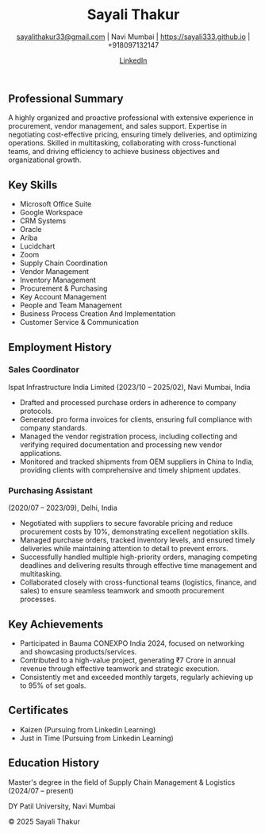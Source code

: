 <!DOCTYPE html>
<html lang="en">
<head>
    <meta charset="UTF-8">
    <meta name="viewport" content="width=device-width, initial-scale=1.0">
    <title>Sayali Thakur - Portfolio</title>
    <link rel="stylesheet" href="styles.css">
</head>
<body>
    <header>
        <h1>Sayali Thakur</h1>
        <p><a href="mailto:sayalithakur33@gmail.com">sayalithakur33@gmail.com</a> | Navi Mumbai | <a href="https://sayali333.github.io">https://sayali333.github.io</a> | +918097132147</p>
        <p><a href="https://www.linkedin.com/in/sayali-thakur">LinkedIn</a></p>
    </header>
    <section>
        <h2>Professional Summary</h2>
        <p>A highly organized and proactive professional with extensive experience in procurement, vendor management, and sales support. Expertise in negotiating cost-effective pricing, ensuring timely deliveries, and optimizing operations. Skilled in multitasking, collaborating with cross-functional teams, and driving efficiency to achieve business objectives and organizational growth.</p>
    </section>
    <section>
        <h2>Key Skills</h2>
        <ul>
            <li>Microsoft Office Suite</li>
            <li>Google Workspace</li>
            <li>CRM Systems</li>
            <li>Oracle</li>
            <li>Ariba</li>
            <li>Lucidchart</li>
            <li>Zoom</li>
            <li>Supply Chain Coordination</li>
            <li>Vendor Management</li>
            <li>Inventory Management</li>
            <li>Procurement & Purchasing</li>
            <li>Key Account Management</li>
            <li>People and Team Management</li>
            <li>Business Process Creation And Implementation</li>
            <li>Customer Service & Communication</li>
        </ul>
    </section>
    <section>
        <h2>Employment History</h2>
        <h3>Sales Coordinator</h3>
        <p>Ispat Infrastructure India Limited (2023/10 – 2025/02), Navi Mumbai, India</p>
        <ul>
            <li>Drafted and processed purchase orders in adherence to company protocols.</li>
            <li>Generated pro forma invoices for clients, ensuring full compliance with company standards.</li>
            <li>Managed the vendor registration process, including collecting and verifying required documentation and processing new vendor applications.</li>
            <li>Monitored and tracked shipments from OEM suppliers in China to India, providing clients with comprehensive and timely shipment updates.</li>
        </ul>
        <h3>Purchasing Assistant</h3>
        <p>(2020/07 – 2023/09), Delhi, India</p>
        <ul>
            <li>Negotiated with suppliers to secure favorable pricing and reduce procurement costs by 10%, demonstrating excellent negotiation skills.</li>
            <li>Managed purchase orders, tracked inventory levels, and ensured timely deliveries while maintaining attention to detail to prevent errors.</li>
            <li>Successfully handled multiple high-priority orders, managing competing deadlines and delivering results through effective time management and multitasking.</li>
            <li>Collaborated closely with cross-functional teams (logistics, finance, and sales) to ensure seamless teamwork and smooth procurement processes.</li>
        </ul>
    </section>
    <section>
        <h2>Key Achievements</h2>
        <ul>
            <li>Participated in Bauma CONEXPO India 2024, focused on networking and showcasing products/services.</li>
            <li>Contributed to a high-value project, generating ₹7 Crore in annual revenue through effective teamwork and strategic execution.</li>
            <li>Consistently met and exceeded monthly targets, regularly achieving up to 95% of set goals.</li>
        </ul>
    </section>
    <section>
        <h2>Certificates</h2>
        <ul>
            <li>Kaizen (Pursuing from Linkedin Learning)</li>
            <li>Just in Time (Pursuing from Linkedin Learning)</li>
        </ul>
    </section>
    <section>
        <h2>Education History</h2>
        <p>Master's degree in the field of Supply Chain Management & Logistics (2024/07 – present)</p>
        <p>DY Patil University, Navi Mumbai</p>
    </section>
    <footer>
        <p>&copy; 2025 Sayali Thakur</p>
    </footer>
</body>
</html>
